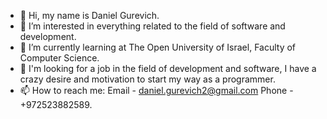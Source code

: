 - 👋 Hi, my name is Daniel Gurevich.
- 👀 I’m interested in everything related to the field of software and development.
- 🌱 I’m currently learning at The Open University of Israel, Faculty of Computer Science.
- 💞️ I'm looking for a job in the field of development and software, I have a crazy desire and motivation to start my way as a programmer.
- 📫 How to reach me: Email - daniel.gurevich2@gmail.com  Phone - +972523882589.
